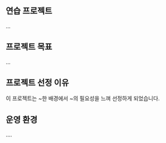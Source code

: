 ## 연습 프로젝트
...

## 프로젝트 목표
...

## 프로젝트 선정 이유
이 프로젝트는 ~한 배경에서 ~의 필요성을 느껴 선정하게 되었습니다.
 
## 운영 환경
....
